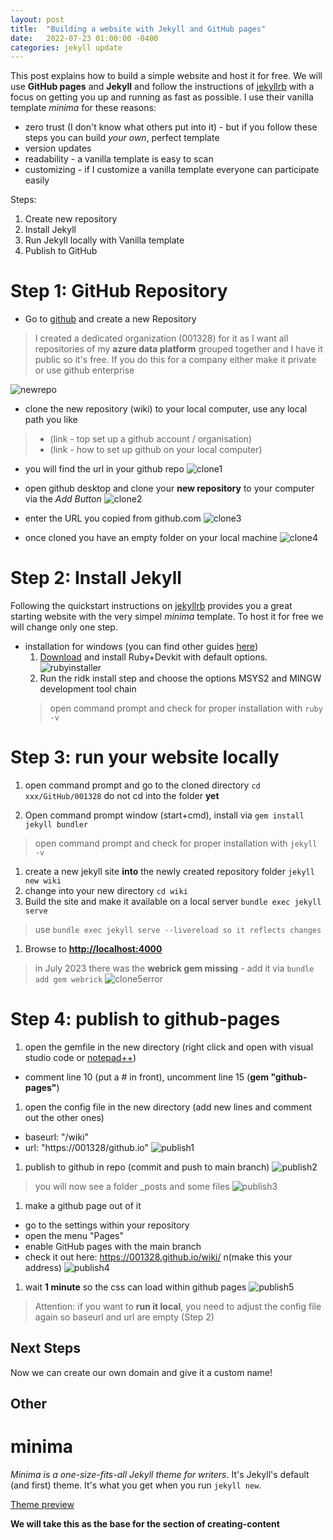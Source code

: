 ```yaml
---
layout: post
title:  "Building a website with Jekyll and GitHub pages"
date:   2022-07-23 01:00:00 -0400
categories: jekyll update
---
```


This post explains how to build a simple website and host it for free.
We will use **GitHub pages** and **Jekyll** and follow the instructions of [jekyllrb](https://jekyllrb.com/) with a focus on getting you up and running as fast as possible.
I use their vanilla template *minima* for these reasons:

* zero trust (I don't know what others put into it) - but if you follow these steps you can build *your own*, perfect template
* version updates
* readability - a vanilla template is easy to scan
* customizing - if I customize a vanilla template everyone can participate easily

Steps:
1. Create new repository
1. Install Jekyll
1. Run Jekyll locally with Vanilla template
1. Publish to GitHub



# Step 1: GitHub Repository

* Go to [github](https://github.com/) and create a new Repository
> I created a dedicated organization (001328) for it as I want all repositories of my **azure data platform** grouped together and I have it public so it's free. If you do this for a company either make it private or use github enterprise

![newrepo](/assets/images/website_newrepository.png)
* clone the new repository (wiki) to your local computer, use any local path you like
> * (link - top set up a github account / organisation)
> * (link - how to set up github on your local computer)

* you will find the url in your github repo
![clone1](/assets/images/website_clone1.png)

* open github desktop and clone your **new repository** to your computer via the *Add Button*
![clone2](/assets/images/website_clone2.png)

* enter the URL you copied from github.com
![clone3](/assets/images/website_clone3.png)

* once cloned you have an empty folder on your local machine
![clone4](/assets/images/website_clone4.png)


# Step 2: Install Jekyll

Following the quickstart instructions on [jekyllrb](https://jekyllrb.com/docs/) provides you a great starting website with the very simpel *minima* template.
To host it for free we will change only one step.

* installation for windows (you can find other guides [here](https://jekyllrb.com/docs/installation/#requirements))
  1. [Download](https://rubyinstaller.org/downloads/) and install Ruby+Devkit with default options.
  ![rubyinstaller](/assets/images/website_rubyinstaller.png)
  1. Run the ridk install step and choose the options MSYS2 and MINGW development tool chain
    > open command prompt and check for proper installation with `ruby -v`



# Step 3: run your website locally


  1. open command prompt and go to the cloned directory `cd xxx/GitHub/001328`
  do not cd into the folder **yet**

  1. Open command prompt window (start+cmd), install via `gem install jekyll bundler`
  > open command prompt and check for proper installation with `jekyll -v`

  1. create a new jekyll site **into** the newly created repository folder `jekyll new wiki`
  1. change into your new directory `cd wiki`
  1. Build the site and make it available on a local server `bundle exec jekyll serve`
  > use `bundle exec jekyll serve --livereload so it reflects changes`
  1. Browse to **[http://localhost:4000](http://localhost:4000)**

  > in July 2023 there was the **webrick gem missing** - add it via `bundle add gem webrick`
    ![clone5error](/assets/images/website_clone5error.png)

  


# Step 4: publish to github-pages

1. open the gemfile in the new directory (right click and open with visual studio code or [notepad++](https://notepad-plus-plus.org/))
  - comment line 10 (put a # in front), uncomment line 15 (**gem "github-pages"**)
  
1. open the config file in the new directory  (add new lines and comment out the other ones)
  - baseurl: "/wiki"
  - url: "https://001328/github.io"
  ![publish1](/assets/images/website_publish1.png)
  
1. publish to github in repo (commit and push to main branch)
![publish2](/assets/images/website_publish2.png)

> you will now see a folder _posts and some files
![publish3](/assets/images/website_publish3.png)

1. make a github page out of it
  * go to the settings within your repository
  * open the menu "Pages"
  * enable GitHub pages with the main branch
  * check it out here: https://001328.github.io/wiki/ n(make this your address)
  ![publish4](/assets/images/website_publish4.png)

1. wait **1 minute** so the css can load within github pages
![publish5](/assets/images/website_publish5.png)

> Attention: if you want to **run it local**, you need to adjust the config file again so baseurl and url are empty (Step 2)


## Next Steps

Now we can create our own domain and give it a custom name!


## Other

# minima

*Minima is a one-size-fits-all Jekyll theme for writers*. It's Jekyll's default (and first) theme. It's what you get when you run `jekyll new`.

[Theme preview](https://jekyll.github.io/minima/)

**We will take this as the base for the section of creating-content**

